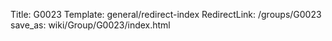 Title: G0023
Template: general/redirect-index
RedirectLink: /groups/G0023
save_as: wiki/Group/G0023/index.html